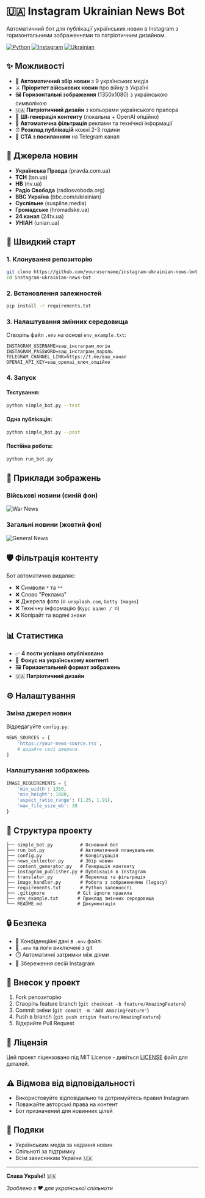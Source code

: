 # 🇺🇦 Instagram Ukrainian News Bot

Автоматичний бот для публікації українських новин в Instagram з горизонтальними зображеннями та патріотичним дизайном.

[![Python](https://img.shields.io/badge/Python-3.8%2B-blue.svg)](https://python.org)
[![Instagram](https://img.shields.io/badge/Instagram-API-purple.svg)](https://instagram.com)
[![Ukrainian](https://img.shields.io/badge/Language-Ukrainian-yellow.svg)](https://uk.wikipedia.org)

## ✨ Можливості

- 📰 **Автоматичний збір новин** з 9 українських медіа
- ⚔️ **Пріоритет військових новин** про війну в Україні
- 🖼️ **Горизонтальні зображення** (1350x1080) з українською символікою
- 🇺🇦 **Патріотичний дизайн** з кольорами українського прапора
- 🤖 **ШІ-генерація контенту** (локальна + OpenAI опційно)
- 🧹 **Автоматична фільтрація** реклами та технічної інформації
- ⏰ **Розклад публікацій** кожні 2-3 години
- 📢 **CTA з посиланням** на Telegram канал

## 📰 Джерела новин

- **Українська Правда** (pravda.com.ua)
- **ТСН** (tsn.ua)
- **НВ** (nv.ua)
- **Радіо Свобода** (radiosvoboda.org)
- **BBC Україна** (bbc.com/ukrainian)
- **Суспільне** (suspilne.media)
- **Громадське** (hromadske.ua)
- **24 канал** (24tv.ua)
- **УНІАН** (unian.ua)

## 🚀 Швидкий старт

### 1. Клонування репозиторію
```bash
git clone https://github.com/yourusername/instagram-ukrainian-news-bot.git
cd instagram-ukrainian-news-bot
```

### 2. Встановлення залежностей
```bash
pip install -r requirements.txt
```

### 3. Налаштування змінних середовища
Створіть файл `.env` на основі `env_example.txt`:
```env
INSTAGRAM_USERNAME=ваш_інстаграм_логін
INSTAGRAM_PASSWORD=ваш_інстаграм_пароль
TELEGRAM_CHANNEL_LINK=https://t.me/ваш_канал
OPENAI_API_KEY=ваш_openai_ключ_опційно
```

### 4. Запуск

#### Тестування:
```bash
python simple_bot.py --test
```

#### Одна публікація:
```bash
python simple_bot.py --post
```

#### Постійна робота:
```bash
python run_bot.py
```

## 🎨 Приклади зображень

### Військові новини (синій фон)
![War News](https://via.placeholder.com/1350x1080/0057B7/ffffff?text=🇺🇦+НОВИНИ+УКРАЇНИ+🇺🇦)

### Загальні новини (жовтий фон)
![General News](https://via.placeholder.com/1350x1080/FFD700/000000?text=🇺🇦+УКРАЇНА+НОВИНИ)

## 🛡️ Фільтрація контенту

Бот автоматично видаляє:
- ❌ Символи `*` та `**`
- ❌ Слово "Реклама"
- ❌ Джерела фото (`© unsplash.com`, `Getty Images`)
- ❌ Технічну інформацію (`Курс валют / ©`)
- ❌ Копірайт та водяні знаки

## 📊 Статистика

- ✅ **4 пости успішно опубліковано**
- 🎯 **Фокус на українському контенті**
- 🖼️ **Горизонтальний формат зображень**
- 🇺🇦 **Патріотичний дизайн**

## ⚙️ Налаштування

### Зміна джерел новин
Відредагуйте `config.py`:
```python
NEWS_SOURCES = [
    'https://your-news-source.rss',
    # додайте свої джерела
]
```

### Налаштування зображень
```python
IMAGE_REQUIREMENTS = {
    'min_width': 1350,
    'min_height': 1080,
    'aspect_ratio_range': (1.25, 1.91),
    'max_file_size_mb': 30
}
```

## 📁 Структура проекту

```
├── simple_bot.py          # Основний бот
├── run_bot.py             # Автоматичний планувальник
├── config.py              # Конфігурація
├── news_collector.py      # Збір новин
├── content_generator.py   # Генерація контенту
├── instagram_publisher.py # Публікація в Instagram
├── translator.py          # Переклад та фільтрація
├── image_handler.py       # Робота з зображеннями (legacy)
├── requirements.txt       # Python залежності
├── .gitignore            # Git ignore правила
├── env_example.txt       # Приклад змінних середовища
└── README.md             # Документація
```

## 🔒 Безпека

- 🔐 Конфіденційні дані в `.env` файлі
- 🚫 `.env` та логи виключені з git
- ⏱️ Автоматичні затримки між діями
- 💾 Збереження сесій Instagram

## 🤝 Внесок у проект

1. Fork репозиторію
2. Створіть feature branch (`git checkout -b feature/AmazingFeature`)
3. Commit зміни (`git commit -m 'Add AmazingFeature'`)
4. Push в branch (`git push origin feature/AmazingFeature`)
5. Відкрийте Pull Request

## 📄 Ліцензія

Цей проект ліцензовано під MIT License - дивіться [LICENSE](LICENSE) файл для деталей.

## ⚠️ Відмова від відповідальності

- Використовуйте відповідально та дотримуйтесь правил Instagram
- Поважайте авторські права на контент
- Бот призначений для новинних цілей

## 🙏 Подяки

- Українським медіа за надання новин
- Спільноті за підтримку
- Всім захисникам України 🇺🇦

---

**Слава Україні!** 🇺🇦

*Зроблено з ❤️ для української спільноти*